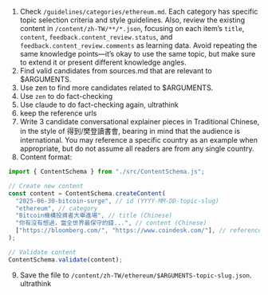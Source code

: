 1. Check `/guidelines/categories/ethereum.md`. Each category has specific topic selection criteria and style guidelines. Also, review the existing content in `/content/zh-TW/**/*.json`, focusing on each item’s `title`, `content`, `feedback.content_review.status`, and `feedback.content_review.comments` as learning data. Avoid repeating the same knowledge points—it’s okay to use the same topic, but make sure to extend it or present different knowledge angles.
2. Find valid candidates from sources.md that are relevant to $ARGUMENTS.
3. Use zen to find more candidates related to $ARGUMENTS.
4. Use `zen` to do fact-checking
5. Use claude to do fact-checking again, ultrathink
6. keep the reference urls
7. Write 3 candidate conversational explainer pieces in Traditional Chinese, in the style of 得到/樊登讀書會, bearing in mind that the audience is international. You may reference a specific country as an example when appropriate, but do not assume all readers are from any single country.
8. Content format:

```javascript
import { ContentSchema } from "./src/ContentSchema.js";

// Create new content
const content = ContentSchema.createContent(
  "2025-06-30-bitcoin-surge", // id (YYYY-MM-DD-topic-slug)
  "ethereum", // category
  "Bitcoin機構投資者大舉進場", // title (Chinese)
  "你有沒有想過，當全世界最保守的錢...", // content (Chinese)
  ["https://bloomberg.com/", "https://www.coindesk.com/"], // references
);

// Validate content
ContentSchema.validate(content);
```

9. Save the file to `/content/zh-TW/ethereum/$ARGUMENTS-topic-slug.json`.
ultrathink